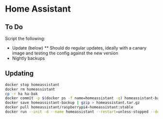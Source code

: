 # Home Assistant

## To Do

Script the following:

* Update (below)
** Should do regular updates, ideally with a canary image and testing the config against the new version
* Nightly backups

## Updating

```bash
docker stop homeassistant
docker rm homeassistant
cp -r ha ha-bak
docker commit -p $(docker ps -f name=homeassistant -q) homeassistant-backup
docker save homeassistant-backup | gzip > homeassistant.tar.gz
docker pull homeassistant/raspberrypi4-homeassistant:stable
docker run --init -d --name homeassistant --restart=unless-stopped --device=/dev/gpiomem -v /etc/localtime:/etc/localtime:ro -v ~/git/home/ha:/config --network=host homeassistant/raspberrypi4-homeassistant:stable
```
